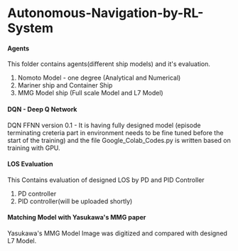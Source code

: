 # Autonomous-Navigation-by-RL-System
#### Agents ####
This folder contains agents(different ship models) and it's evaluation.
  1. Nomoto Model - one degree (Analytical and Numerical)
  2. Mariner ship and Container Ship
  3. MMG Model ship  (Full scale Model and L7 Model)
#### DQN - Deep Q Network ####
DQN FFNN version 0.1 - It is having fully designed model (episode terminating creteria part in environment needs to be fine tuned before the start of the training) and the file Google_Colab_Codes.py is written based on training with GPU.

#### LOS Evaluation ####
This Contains evaluation of designed LOS by PD and PID Controller
  1. PD controller
  2. PID controller(will be uploaded shortly)
  
 #### Matching Model with Yasukawa's MMG paper ####
 Yasukawa's MMG Model Image was digitized and compared with designed L7 Model.
 
 
 
 
